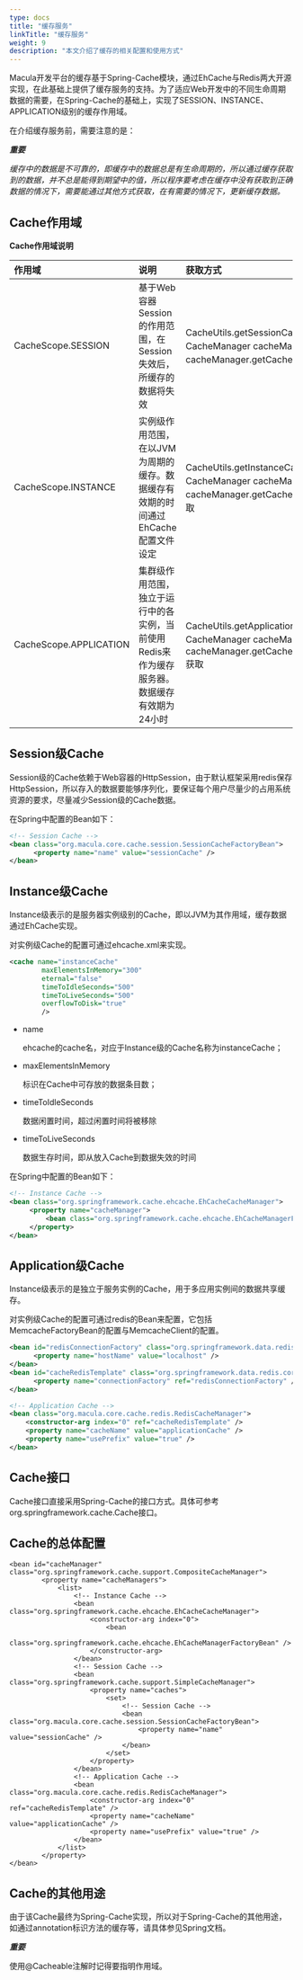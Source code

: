 ```yaml
---
type: docs
title: "缓存服务"
linkTitle: "缓存服务"
weight: 9
description: "本文介绍了缓存的相关配置和使用方式"
---
```


Macula开发平台的缓存基于Spring-Cache模块，通过EhCache与Redis两大开源实现，在此基础上提供了缓存服务的支持。为了适应Web开发中的不同生命周期数据的需要，在Spring-Cache的基础上，实现了SESSION、INSTANCE、APPLICATION级别的缓存作用域。

在介绍缓存服务前，需要注意的是：

_**重要**_

_缓存中的数据是不可靠的，即缓存中的数据总是有生命周期的，所以通过缓存获取到的数据，并不总是能得到期望中的值，所以程序要考虑在缓存中没有获取到正确数据的情况下，需要能通过其他方式获取，在有需要的情况下，更新缓存数据。_

## Cache作用域

**Cache作用域说明**

| 作用域 | 说明 | 获取方式 |
| :--- | :--- | :--- |
| CacheScope.SESSION | 基于Web容器Session的作用范围，在Session失效后，所缓存的数据将失效 | CacheUtils.getSessionCache\(\)，或通过注入CacheManager cacheManager然后通过cacheManager.getCache\(CacheScope.SESSION\)获取 |
| CacheScope.INSTANCE | 实例级作用范围，在以JVM为周期的缓存。数据缓存有效期的时间通过EhCache配置文件设定 | CacheUtils.getInstanceCache\(\)，或通过注入CacheManager cacheManager然后通过cacheManager.getCache\(CacheScope.INSTANCE\)获取 |
| CacheScope.APPLICATION | 集群级作用范围，独立于运行中的各实例，当前使用Redis来作为缓存服务器。数据缓存有效期为24小时 | CacheUtils.getApplicationCache\(\)，或通过注入CacheManager cacheManager然后通过cacheManager.getCache\(CacheScope.APPLICATION\)获取 |

## Session级Cache

Session级的Cache依赖于Web容器的HttpSession，由于默认框架采用redis保存HttpSession，所以存入的数据要能够序列化，要保证每个用户尽量少的占用系统资源的要求，尽量减少Session级的Cache数据。

在Spring中配置的Bean如下：

```xml
<!-- Session Cache -->
<bean class="org.macula.core.cache.session.SessionCacheFactoryBean">
      <property name="name" value="sessionCache" />
</bean>
```

## Instance级Cache

Instance级表示的是服务器实例级别的Cache，即以JVM为其作用域，缓存数据通过EhCache实现。

对实例级Cache的配置可通过ehcache.xml来实现。

```xml
<cache name="instanceCache" 
        maxElementsInMemory="300"
        eternal="false"
        timeToIdleSeconds="500"
        timeToLiveSeconds="500"
        overflowToDisk="true"
        />
```

* name

  ehcache的cache名，对应于Instance级的Cache名称为instanceCache；

* maxElementsInMemory

  标识在Cache中可存放的数据条目数；

* timeToIdleSeconds

  数据闲置时间，超过闲置时间将被移除

* timeToLiveSeconds

  数据生存时间，即从放入Cache到数据失效的时间


在Spring中配置的Bean如下：

```xml
<!-- Instance Cache -->
<bean class="org.springframework.cache.ehcache.EhCacheCacheManager">
     <property name="cacheManager">
         <bean class="org.springframework.cache.ehcache.EhCacheManagerFactoryBean" />
     </property>
</bean>
```

## Application级Cache

Instance级表示的是独立于服务实例的Cache，用于多应用实例间的数据共享缓存。

对实例级Cache的配置可通过redis的Bean来配置，它包括MemcacheFactoryBean的配置与MemcacheClient的配置。

```xml
<bean id="redisConnectionFactory" class="org.springframework.data.redis.connection.jedis.JedisConnectionFactory">
      <property name="hostName" value="localhost" />
</bean>
<bean id="cacheRedisTemplate" class="org.springframework.data.redis.core.RedisTemplate">
      <property name="connectionFactory" ref="redisConnectionFactory" />
</bean>

<!-- Application Cache -->
<bean class="org.macula.core.cache.redis.RedisCacheManager">
    <constructor-arg index="0" ref="cacheRedisTemplate" />
    <property name="cacheName" value="applicationCache" />
    <property name="usePrefix" value="true" />
</bean>
```

## Cache接口

Cache接口直接采用Spring-Cache的接口方式。具体可参考org.springframework.cache.Cache接口。

## Cache的总体配置

```
<bean id="cacheManager" class="org.springframework.cache.support.CompositeCacheManager">
        <property name="cacheManagers">
            <list>
                <!-- Instance Cache -->
                <bean class="org.springframework.cache.ehcache.EhCacheCacheManager">
                    <constructor-arg index="0">
                        <bean
                            class="org.springframework.cache.ehcache.EhCacheManagerFactoryBean" />
                    </constructor-arg>
                </bean>
                <!-- Session Cache -->
                <bean class="org.springframework.cache.support.SimpleCacheManager">
                    <property name="caches">
                        <set>
                            <!-- Session Cache -->
                            <bean class="org.macula.core.cache.session.SessionCacheFactoryBean">
                                <property name="name" value="sessionCache" />
                            </bean>
                        </set>
                    </property>
                </bean>
                <!-- Application Cache -->
                <bean class="org.macula.core.cache.redis.RedisCacheManager">
                    <constructor-arg index="0" ref="cacheRedisTemplate" />
                    <property name="cacheName" value="applicationCache" />
                    <property name="usePrefix" value="true" />
                </bean>
            </list>
        </property>
</bean>
```

## Cache的其他用途

由于该Cache最终为Spring-Cache实现，所以对于Spring-Cache的其他用途，如通过annotation标识方法的缓存等，请具体参见Spring文档。

_**重要**_

使用@Cacheable注解时记得要指明作用域。

